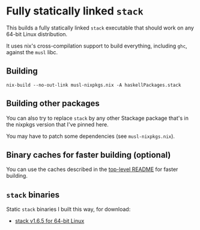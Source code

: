 # Fully statically linked `stack`

This builds a fully statically linked `stack` executable that should work on any 64-bit Linux distribution.

It uses nix's cross-compilation support to build everything, including `ghc`, against the `musl` libc.

## Building

```
nix-build --no-out-link musl-nixpkgs.nix -A haskellPackages.stack
```

## Building other packages

You can also try to replace `stack` by any other Stackage package that's in the nixpkgs version that I've pinned here.

You may have to patch some dependencies (see `musl-nixpkgs.nix`).

## Binary caches for faster building (optional)

You can use the caches described in the [top-level README](../README.md#binary-caches-for-faster-building-optional) for faster building.

## `stack` binaries

Static `stack` binaries I built this way, for download:

* [stack v1.6.5 for 64-bit Linux](https://github.com/nh2/stack/releases/tag/v1.6.5)
